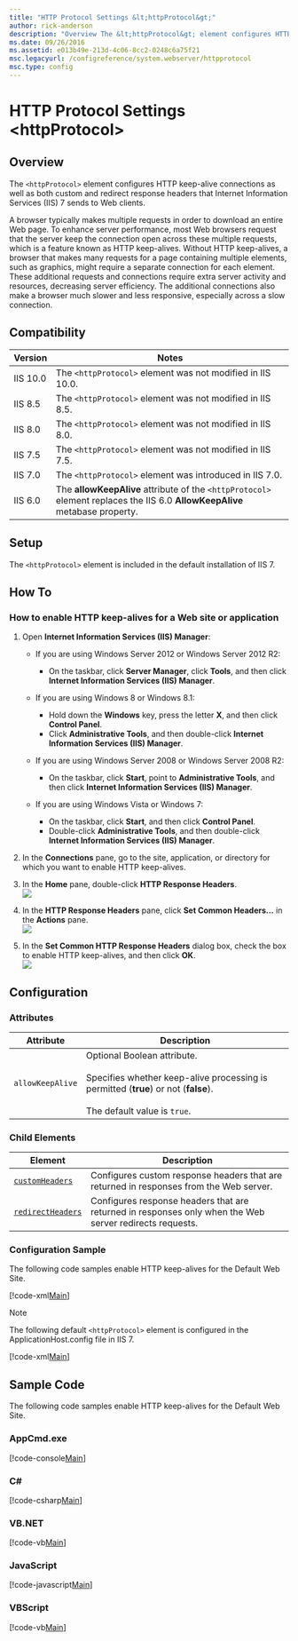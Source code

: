 ```yaml
---
title: "HTTP Protocol Settings &lt;httpProtocol&gt;"
author: rick-anderson
description: "Overview The &lt;httpProtocol&gt; element configures HTTP keep-alive connections as well as both custom and redirect response headers that Internet Informati..."
ms.date: 09/26/2016
ms.assetid: e013b49e-213d-4c06-8cc2-0248c6a75f21
msc.legacyurl: /configreference/system.webserver/httpprotocol
msc.type: config
---
```

# HTTP Protocol Settings &lt;httpProtocol&gt;

<a id="001"></a>

## Overview

The `<httpProtocol>` element configures HTTP keep-alive connections as well as both custom and redirect response headers that Internet Information Services (IIS) 7 sends to Web clients.

A browser typically makes multiple requests in order to download an entire Web page. To enhance server performance, most Web browsers request that the server keep the connection open across these multiple requests, which is a feature known as HTTP keep-alives. Without HTTP keep-alives, a browser that makes many requests for a page containing multiple elements, such as graphics, might require a separate connection for each element. These additional requests and connections require extra server activity and resources, decreasing server efficiency. The additional connections also make a browser much slower and less responsive, especially across a slow connection.

<a id="002"></a>

## Compatibility

| Version | Notes |
| --- | --- |
| IIS 10.0 | The `<httpProtocol>` element was not modified in IIS 10.0. |
| IIS 8.5 | The `<httpProtocol>` element was not modified in IIS 8.5. |
| IIS 8.0 | The `<httpProtocol>` element was not modified in IIS 8.0. |
| IIS 7.5 | The `<httpProtocol>` element was not modified in IIS 7.5. |
| IIS 7.0 | The `<httpProtocol>` element was introduced in IIS 7.0. |
| IIS 6.0 | The **allowKeepAlive** attribute of the `<httpProtocol>` element replaces the IIS 6.0 **AllowKeepAlive** metabase property. |

<a id="003"></a>

## Setup

The `<httpProtocol>` element is included in the default installation of IIS 7.

<a id="004"></a>

## How To

### How to enable HTTP keep-alives for a Web site or application

1. Open **Internet Information Services (IIS) Manager**: 

    - If you are using Windows Server 2012 or Windows Server 2012 R2: 

        - On the taskbar, click **Server Manager**, click **Tools**, and then click **Internet Information Services (IIS) Manager**.
    - If you are using Windows 8 or Windows 8.1: 

        - Hold down the **Windows** key, press the letter **X**, and then click **Control Panel**.
        - Click **Administrative Tools**, and then double-click **Internet Information Services (IIS) Manager**.
    - If you are using Windows Server 2008 or Windows Server 2008 R2: 

        - On the taskbar, click **Start**, point to **Administrative Tools**, and then click **Internet Information Services (IIS) Manager**.
    - If you are using Windows Vista or Windows 7: 

        - On the taskbar, click **Start**, and then click **Control Panel**.
        - Double-click **Administrative Tools**, and then double-click **Internet Information Services (IIS) Manager**.
2. In the **Connections** pane, go to the site, application, or directory for which you want to enable HTTP keep-alives.
3. In the **Home** pane, double-click **HTTP Response Headers**.  
    [![](index/_static/image2.png)](index/_static/image1.png)
4. In the **HTTP Response Headers** pane, click **Set Common Headers...** in the **Actions** pane.  
    [![](index/_static/image4.png)](index/_static/image3.png)
5. In the **Set Common HTTP Response Headers** dialog box, check the box to enable HTTP keep-alives, and then click **OK**.  
    [![](index/_static/image6.png)](index/_static/image5.png)

<a id="005"></a>

## Configuration

### Attributes

| Attribute | Description |
| --- | --- |
| `allowKeepAlive` | Optional Boolean attribute.<br><br>Specifies whether keep-alive processing is permitted (**true**) or not (**false**).<br><br>The default value is `true`. |

### Child Elements

| Element | Description |
| --- | --- |
| [`customHeaders`](customheaders/index.md) | Configures custom response headers that are returned in responses from the Web server. |
| [`redirectHeaders`](redirectheaders/index.md) | Configures response headers that are returned in responses only when the Web server redirects requests. |

### Configuration Sample

The following code samples enable HTTP keep-alives for the Default Web Site.

[!code-xml[Main](index/samples/sample1.xml)]

> [!NOTE]
> The following default `<httpProtocol>` element is configured in the ApplicationHost.config file in IIS 7.

[!code-xml[Main](index/samples/sample2.xml)]

<a id="006"></a>

## Sample Code

The following code samples enable HTTP keep-alives for the Default Web Site.

### AppCmd.exe

[!code-console[Main](index/samples/sample3.cmd)]

### C\#

[!code-csharp[Main](index/samples/sample4.cs)]

### VB.NET

[!code-vb[Main](index/samples/sample5.vb)]

### JavaScript

[!code-javascript[Main](index/samples/sample6.js)]

### VBScript

[!code-vb[Main](index/samples/sample7.vb)]
